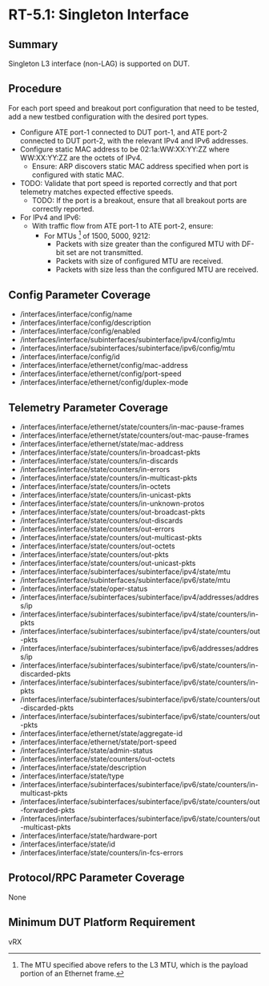 # RT-5.1: Singleton Interface

## Summary

Singleton L3 interface (non-LAG) is supported on DUT.

## Procedure

For each port speed and breakout port configuration that need to be tested, add
a new testbed configuration with the desired port types.

*   Configure ATE port-1 connected to DUT port-1, and ATE port-2 connected to
    DUT port-2, with the relevant IPv4 and IPv6 addresses.
*   Configure static MAC address to be 02:1a:WW:XX:YY:ZZ where WW:XX:YY:ZZ are
    the octets of IPv4.
    *   Ensure: ARP discovers static MAC address specified when port is
        configured with static MAC.
*   TODO: Validate that port speed is reported correctly and that port telemetry
    matches expected effective speeds.
    *   TODO: If the port is a breakout, ensure that all breakout ports are
        correctly reported.
*   For IPv4 and IPv6:
    *   With traffic flow from ATE port-1 to ATE port-2, ensure:
        *   For MTUs [^1] of 1500, 5000, 9212:
            *   Packets with size greater than the configured MTU with DF-bit
                set are not transmitted.
            *   Packets with size of configured MTU are received.
            *   Packets with size less than the configured MTU are received.

[^1]: The MTU specified above refers to the L3 MTU, which is the payload portion
    of an Ethernet frame.

## Config Parameter Coverage

*   /interfaces/interface/config/name
*   /interfaces/interface/config/description
*   /interfaces/interface/config/enabled
*   /interfaces/interface/subinterfaces/subinterface/ipv4/config/mtu
*   /interfaces/interface/subinterfaces/subinterface/ipv6/config/mtu
*   /interfaces/interface/config/id
*   /interfaces/interface/ethernet/config/mac-address
*   /interfaces/interface/ethernet/config/port-speed
*   /interfaces/interface/ethernet/config/duplex-mode

## Telemetry Parameter Coverage

*   /interfaces/interface/ethernet/state/counters/in-mac-pause-frames
*   /interfaces/interface/ethernet/state/counters/out-mac-pause-frames
*   /interfaces/interface/ethernet/state/mac-address
*   /interfaces/interface/state/counters/in-broadcast-pkts
*   /interfaces/interface/state/counters/in-discards
*   /interfaces/interface/state/counters/in-errors
*   /interfaces/interface/state/counters/in-multicast-pkts
*   /interfaces/interface/state/counters/in-octets
*   /interfaces/interface/state/counters/in-unicast-pkts
*   /interfaces/interface/state/counters/in-unknown-protos
*   /interfaces/interface/state/counters/out-broadcast-pkts
*   /interfaces/interface/state/counters/out-discards
*   /interfaces/interface/state/counters/out-errors
*   /interfaces/interface/state/counters/out-multicast-pkts
*   /interfaces/interface/state/counters/out-octets
*   /interfaces/interface/state/counters/out-pkts
*   /interfaces/interface/state/counters/out-unicast-pkts
*   /interfaces/interface/subinterfaces/subinterface/ipv4/state/mtu
*   /interfaces/interface/subinterfaces/subinterface/ipv6/state/mtu
*   /interfaces/interface/state/oper-status
*   /interfaces/interface/subinterfaces/subinterface/ipv4/addresses/address/ip
*   /interfaces/interface/subinterfaces/subinterface/ipv4/state/counters/in-pkts
*   /interfaces/interface/subinterfaces/subinterface/ipv4/state/counters/out-pkts
*   /interfaces/interface/subinterfaces/subinterface/ipv6/addresses/address/ip
*   /interfaces/interface/subinterfaces/subinterface/ipv6/state/counters/in-discarded-pkts
*   /interfaces/interface/subinterfaces/subinterface/ipv6/state/counters/in-pkts
*   /interfaces/interface/subinterfaces/subinterface/ipv6/state/counters/out-discarded-pkts
*   /interfaces/interface/subinterfaces/subinterface/ipv6/state/counters/out-pkts
*   /interfaces/interface/ethernet/state/aggregate-id
*   /interfaces/interface/ethernet/state/port-speed
*   /interfaces/interface/state/admin-status
*   /interfaces/interface/state/counters/out-octets
*   /interfaces/interface/state/description
*   /interfaces/interface/state/type
*   /interfaces/interface/subinterfaces/subinterface/ipv6/state/counters/in-multicast-pkts
*   /interfaces/interface/subinterfaces/subinterface/ipv6/state/counters/out-forwarded-pkts
*   /interfaces/interface/subinterfaces/subinterface/ipv6/state/counters/out-multicast-pkts
*   /interfaces/interface/state/hardware-port
*   /interfaces/interface/state/id
*   /interfaces/interface/state/counters/in-fcs-errors

## Protocol/RPC Parameter Coverage

None

## Minimum DUT Platform Requirement

vRX
